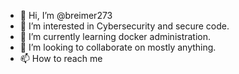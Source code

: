 - 👋 Hi, I’m @breimer273
- 👀 I’m interested in Cybersecurity and secure code.
- 🌱 I’m currently learning docker administration.
- 💞️ I’m looking to collaborate on mostly anything.
- 📫 How to reach me 

<!---
breimer273/breimer273 is a ✨ special ✨ repository because its `README.md` (this file) appears on your GitHub profile.
You can click the Preview link to take a look at your changes.
--->

